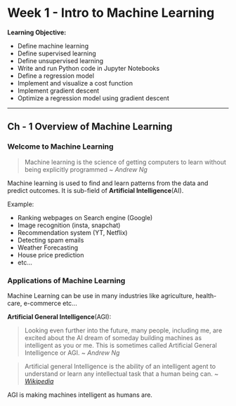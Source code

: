 # Week 1 - Intro to Machine Learning
**Learning Objective:**
- Define machine learning
- Define supervised learning
- Define unsupervised learning
- Write and run Python code in Jupyter Notebooks
- Define a regression model
- Implement and visualize a cost function
- Implement gradient descent
- Optimize a regression model using gradient descent

---
## Ch - 1 Overview of Machine Learning

### Welcome to Machine Learning
> Machine learning is the science of getting computers to learn without being explicitly programmed ~ *Andrew Ng*

Machine learning is used to find and learn patterns from the data and predict outcomes. It is sub-field of **Artificial Intelligence**(AI).

Example:
- Ranking webpages on Search engine (Google)
- Image recognition (insta, snapchat)
- Recommendation system (YT, Netflix)
- Detecting spam emails
- Weather Forecasting
- House price prediction
- etc...


### Applications of Machine Learning
Machine Learning can be use in many industries like agriculture, health-care, e-commerce etc...

**Artificial General Intelligence**(AGI):
> Looking even further into the future, many people, including me, are excited about the AI dream of someday building machines as intelligent as you or me. This is sometimes called Artificial General Intelligence or AGI. ~ *Andrew Ng*

> Artificial general Intelligence is the ability of an intelligent agent to understand or learn any intellectual task that a human being can. ~ [*Wikipedia*](https://en.wikipedia.org/wiki/Artificial_general_intelligence#:~:text=Artificial%20general%20intelligence%20(AGI)%20is%20the%20ability%20of%20an%20intelligent%20agent%20to%20understand%20or%20learn%20any%20intellectual%20task%20that%20a%20human%20being%20can.)

AGI is making machines intelligent as humans are.
